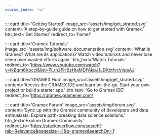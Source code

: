 ```yaml
---
course_index: 'no'
...
```


<div class="row" markdown="1">
::: card title='Getting Started' image_src='assets/img/get_strated.svg' content='A step-by-guide guide on how to get started with Gramex.' btn_text='Get Started' redirect_to='home/'

::: card title='Gramex Tutorials' image_src='assets/img/software_documentation.svg' content='What is Gramex? What are its applications? Watch video tutorials and never lose sleep over wasted efforts again.' btn_text='Watch Tutorials' redirect_to='https://www.youtube.com/watch?v=lkBqm6XoccI&list=PLrn2FHBzHtaMDFAkpJ1JDXbtfvcVvpsAJ'

::: card title='GRAMEX Hub' image_src='assets/img/get_strated.svg' content='Access the GRAMEX IDE and learn on-the-go. Start your own project or build a starter app.' btn_text='Go to Gramex IDE' redirect_to='https://gramex.gramener.com/'

::: card title='Gramex Forum' image_src='assets/img/forum.svg' content='Sync up with the Gramex community of developers and data enthusiasts. Explore path-breaking data science solutions.' btn_text='Explore Gramex Community' redirect_to='https://stackoverflow.com/search?tab=Relevance&pagesize=-1&q=gramex&searchOn=1'
</div>
